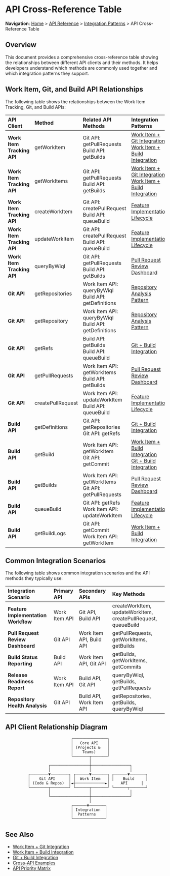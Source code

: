 # API Cross-Reference Table

**Navigation**: [Home](../../index.md) > [API Reference](../index.md) > [Integration Patterns](./README.md) > API Cross-Reference Table

## Overview

This document provides a comprehensive cross-reference table showing the relationships between different API clients and their methods. It helps developers understand which methods are commonly used together and which integration patterns they support.

## Work Item, Git, and Build API Relationships

The following table shows the relationships between the Work Item Tracking, Git, and Build APIs:

| API Client | Method | Related API Methods | Integration Patterns |
|:-----------|:-------|:--------------------|:---------------------|
| **Work Item Tracking API** | getWorkItem | Git API: getPullRequests<br>Build API: getBuilds | [Work Item + Git Integration](./work-item-git-integration.md)<br>[Work Item + Build Integration](./work-item-build-integration.md) |
| **Work Item Tracking API** | getWorkItems | Git API: getPullRequests<br>Build API: getBuilds | [Work Item + Git Integration](./work-item-git-integration.md)<br>[Work Item + Build Integration](./work-item-build-integration.md) |
| **Work Item Tracking API** | createWorkItem | Git API: createPullRequest<br>Build API: queueBuild | [Feature Implementation Lifecycle](./cross-api-examples.md#1-feature-implementation-lifecycle) |
| **Work Item Tracking API** | updateWorkItem | Git API: createPullRequest<br>Build API: queueBuild | [Feature Implementation Lifecycle](./cross-api-examples.md#1-feature-implementation-lifecycle) |
| **Work Item Tracking API** | queryByWiql | Git API: getPullRequests<br>Build API: getBuilds | [Pull Request Review Dashboard](./cross-api-examples.md#2-pull-request-review-dashboard) |
| **Git API** | getRepositories | Work Item API: queryByWiql<br>Build API: getDefinitions | [Repository Analysis Pattern](../priority-matrix/api-priority-matrix.md#integration-patterns) |
| **Git API** | getRepository | Work Item API: queryByWiql<br>Build API: getDefinitions | [Repository Analysis Pattern](../priority-matrix/api-priority-matrix.md#integration-patterns) |
| **Git API** | getRefs | Build API: getBuilds<br>Build API: queueBuild | [Git + Build Integration](./git-build-integration.md) |
| **Git API** | getPullRequests | Work Item API: getWorkItems<br>Build API: getBuilds | [Pull Request Review Dashboard](./cross-api-examples.md#2-pull-request-review-dashboard) |
| **Git API** | createPullRequest | Work Item API: updateWorkItem<br>Build API: queueBuild | [Feature Implementation Lifecycle](./cross-api-examples.md#1-feature-implementation-lifecycle) |
| **Build API** | getDefinitions | Git API: getRepositories<br>Git API: getRefs | [Git + Build Integration](./git-build-integration.md) |
| **Build API** | getBuild | Work Item API: getWorkItem<br>Git API: getCommit | [Work Item + Build Integration](./work-item-build-integration.md)<br>[Git + Build Integration](./git-build-integration.md) |
| **Build API** | getBuilds | Work Item API: getWorkItems<br>Git API: getPullRequests | [Pull Request Review Dashboard](./cross-api-examples.md#2-pull-request-review-dashboard) |
| **Build API** | queueBuild | Git API: getRefs<br>Work Item API: updateWorkItem | [Feature Implementation Lifecycle](./cross-api-examples.md#1-feature-implementation-lifecycle) |
| **Build API** | getBuildLogs | Git API: getCommit<br>Work Item API: getWorkItem | [Work Item + Build Integration](./work-item-build-integration.md) |

## Common Integration Scenarios

The following table shows common integration scenarios and the API methods they typically use:

| Integration Scenario | Primary API | Secondary APIs | Key Methods |
|:---------------------|:------------|:---------------|:------------|
| **Feature Implementation Workflow** | Work Item API | Git API, Build API | createWorkItem, updateWorkItem, createPullRequest, queueBuild |
| **Pull Request Review Dashboard** | Git API | Work Item API, Build API | getPullRequests, getWorkItems, getBuilds |
| **Build Status Reporting** | Build API | Work Item API, Git API | getBuilds, getWorkItems, getCommits |
| **Release Readiness Report** | Work Item API | Build API, Git API | queryByWiql, getBuilds, getPullRequests |
| **Repository Health Analysis** | Git API | Build API, Work Item API | getRepositories, getBuilds, queryByWiql |

## API Client Relationship Diagram

```
                             ┌───────────────┐
                             │   Core API    │
                             │ (Projects &   │
                             │    Teams)     │
                             └───────┬───────┘
                                     │
                   ┌─────────────────┼─────────────────┐
                   │                 │                 │
          ┌────────▼────────┐ ┌──────▼───────┐ ┌──────▼───────┐
          │    Git API      │ │  Work Item   │ │    Build     │
          │ (Code & Repos)  │◄┼─────────────►│     API      │
          └────────┬────────┘ └──────┬───────┘ └──────┬───────┘
                   │                 │                 │
                   └─────────────────┼─────────────────┘
                                     │
                             ┌──────▼───────┐
                             │ Integration  │
                             │  Patterns    │
                             └──────────────┘
```

## See Also

- [Work Item + Git Integration](./work-item-git-integration.md)
- [Work Item + Build Integration](./work-item-build-integration.md)
- [Git + Build Integration](./git-build-integration.md)
- [Cross-API Examples](./cross-api-examples.md)
- [API Priority Matrix](../priority-matrix/api-priority-matrix.md) 